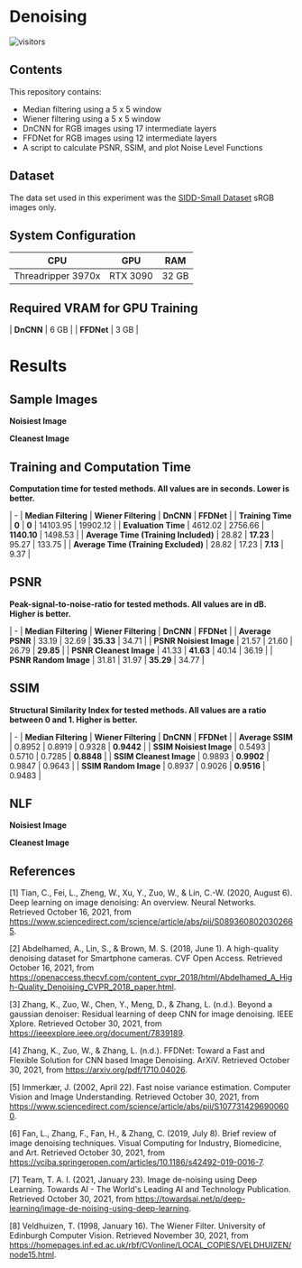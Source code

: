 # Denoising

![visitors](https://visitor-badge.glitch.me/badge?page_id=SamirMitha/Denoising) 

## Contents

This repository contains:
* Median filtering using a 5 x 5 window
* Wiener filtering using a 5 x 5 window
* DnCNN for RGB images using 17 intermediate layers
* FFDNet for RGB images using 12 intermediate layers
* A script to calculate PSNR, SSIM, and plot Noise Level Functions

## Dataset
The data set used in this experiment was the [SIDD-Small Dataset](https://www.eecs.yorku.ca/~kamel/sidd/) sRGB images only.

## System Configuration
|  CPU | GPU | RAM |
| :---: | :---: | :---: |
|  Threadripper 3970x | RTX 3090 | 32 GB |

## Required VRAM for GPU Training
|  **DnCNN** | 6 GB |
|  **FFDNet** | 3 GB |

# Results
## Sample Images
**Noisiest Image**

**Cleanest Image**

## Training and Computation Time
**Computation time for tested methods. All values are in seconds. Lower is better.**

|  - | **Median Filtering** | **Wiener Filtering** | **DnCNN** | **FFDNet** |
|  **Training Time** | **0** | **0** | 14103.95 | 19902.12 |
|  **Evaluation Time** | 4612.02 | 2756.66 | **1140.10** | 1498.53 |
|  **Average Time (Training Included)** | 28.82 | **17.23** | 95.27 | 133.75 |
|  **Average Time (Training Excluded)** | 28.82 | 17.23 | **7.13** | 9.37 |

## PSNR
**Peak-signal-to-noise-ratio for tested methods. All values are in dB. Higher is better.**

|  - | **Median Filtering** | **Wiener Filtering** | **DnCNN** | **FFDNet** |
|  **Average PSNR** | 33.19 | 32.69 | **35.33** | 34.71 |
|  **PSNR Noisiest Image** | 21.57 | 21.60 | 26.79 | **29.85** |
|  **PSNR Cleanest Image** | 41.33 | **41.63** | 40.14 | 36.19 |
|  **PSNR Random Image** | 31.81 | 31.97 | **35.29** | 34.77 |

## SSIM
**Structural Similarity Index for tested methods. All values are a ratio between 0 and 1. Higher is better.**

|  - | **Median Filtering** | **Wiener Filtering** | **DnCNN** | **FFDNet** |
|  **Average SSIM** | 0.8952 | 0.8919 | 0.9328 | **0.9442** |
|  **SSIM Noisiest Image** | 0.5493 | 0.5710 | 0.7285 | **0.8848** |
|  **SSIM Cleanest Image** | 0.9893 | **0.9902** | 0.9847 | 0.9643 |
|  **SSIM Random Image** | 0.8937 | 0.9026 | **0.9516** | 0.9483 |

## NLF
**Noisiest Image**

**Cleanest Image**

## References
[1] Tian, C., Fei, L., Zheng, W., Xu, Y., Zuo, W., & Lin, C.-W. (2020, August 6). Deep learning on image denoising: An overview. Neural Networks. Retrieved October 16, 2021, from https://www.sciencedirect.com/science/article/abs/pii/S0893608020302665. 

[2] Abdelhamed, A., Lin, S., & Brown, M. S. (2018, June 1). A high-quality denoising dataset for Smartphone cameras. CVF Open Access. Retrieved October 16, 2021, from https://openaccess.thecvf.com/content_cvpr_2018/html/Abdelhamed_A_High-Quality_Denoising_CVPR_2018_paper.html. 

[3] Zhang, K., Zuo, W., Chen, Y., Meng, D., & Zhang, L. (n.d.). Beyond a gaussian denoiser: Residual learning of deep CNN for image denoising. IEEE Xplore. Retrieved October 30, 2021, from https://ieeexplore.ieee.org/document/7839189.

[4] Zhang, K., Zuo, W., & Zhang, L. (n.d.). FFDNet: Toward a Fast and Flexible Solution for CNN based Image Denoising. ArXiV. Retrieved October 30, 2021, from https://arxiv.org/pdf/1710.04026. 

[5] Immerkær, J. (2002, April 22). Fast noise variance estimation. Computer Vision and Image Understanding. Retrieved October 30, 2021, from https://www.sciencedirect.com/science/article/abs/pii/S1077314296900600. 

[6] Fan, L., Zhang, F., Fan, H., & Zhang, C. (2019, July 8). Brief review of image denoising techniques. Visual Computing for Industry, Biomedicine, and Art. Retrieved October 30, 2021, from https://vciba.springeropen.com/articles/10.1186/s42492-019-0016-7. 

[7] Team, T. A. I. (2021, January 23). Image de-noising using Deep Learning. Towards AI - The World's Leading AI and Technology Publication. Retrieved October 30, 2021, from https://towardsai.net/p/deep-learning/image-de-noising-using-deep-learning. 

[8] Veldhuizen, T. (1998, January 16). The Wiener Filter. University of Edinburgh Computer Vision. Retrieved November 30, 2021, from https://homepages.inf.ed.ac.uk/rbf/CVonline/LOCAL_COPIES/VELDHUIZEN/node15.html. 
